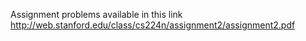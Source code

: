 Assignment problems available in this link
http://web.stanford.edu/class/cs224n/assignment2/assignment2.pdf